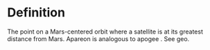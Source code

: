 # Definition

The point on a Mars-centered orbit where a satellite is at its greatest
distance from Mars. Apareon is analogous to apogee . See geo.
